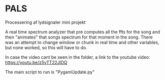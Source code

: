 # PALS
Processering af lydsignaler mini projekt

A real time spectrum analyzer that pre computes all the ffts for the song and then "animates" that songs spectrum for that moment in the song.
There was an attempt to change window or chunk in real time and other variables, but none worked, so this will have to do.

In case the video cant be seen in the folder, a link to the youtube video:
https://youtu.be/z5vTT22JlDQ

The main script to run is "PygamUpdate.py"

